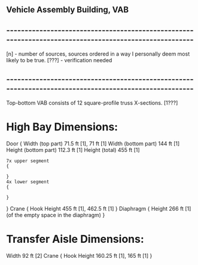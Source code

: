 ## Vehicle Assembly Building, VAB

## ------------------------------------------------------------------------------------------------------

[n] - number of sources, sources ordered in a way I personally deem most likely to be true.
[???] - verification needed

## ------------------------------------------------------------------------------------------------------


Top-bottom VAB consists of 12 square-profile truss X-sections. [1???]



# High Bay Dimensions:

Door
{
    Width (top part)            71.5 ft [1], 71 ft [1]
    Width (bottom part)         144 ft [1]
    Height (bottom part)        112.3 ft [1]
    Height (total)              455 ft [1]

    7x upper segment            
    {
    
    }
    4x lower segment
    {

    }
}
Crane
{
    Hook Height                 455 ft [1], 462.5 ft [1]
}
Diaphragm
{
    Height                      266 ft [1] (of the empty space in the diaphragm)
}

# Transfer Aisle Dimensions:

Width                           92 ft [2]
Crane
{
    Hook Height                 160.25 ft [1], 165 ft [1]
}